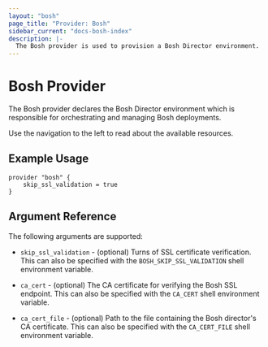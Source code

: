 ```yaml
---
layout: "bosh"
page_title: "Provider: Bosh"
sidebar_current: "docs-bosh-index"
description: |-
  The Bosh provider is used to provision a Bosh Director environment.
---
```


# Bosh Provider

The Bosh provider declares the Bosh Director environment which is responsible 
for orchestrating and managing Bosh deployments. 

Use the navigation to the left to read about the available resources.

## Example Usage

```
provider "bosh" {
    skip_ssl_validation = true
}
```

## Argument Reference

The following arguments are supported:

* `skip_ssl_validation` - (optional) Turns of SSL certificate verification. 
This can also be specified with the `BOSH_SKIP_SSL_VALIDATION` shell environment 
variable.

* `ca_cert` - (optional) The CA certificate for verifying the Bosh SSL endpoint. 
This can also be specified with the `CA_CERT` shell environment variable.

* `ca_cert_file` - (optional) Path to the file containing the Bosh director's CA 
certificate. This can also be specified with the `CA_CERT_FILE` shell environment 
variable.
